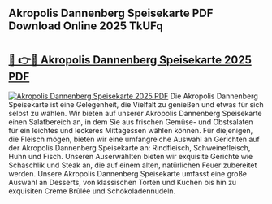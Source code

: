 ## Akropolis Dannenberg Speisekarte PDF Download Online 2025 TkUFq

# <h2><a href="http://gc8rmg1.nevu.top/?p=Akropolis+Dannenberg+Speisekarte">🔗 👉🔴 Akropolis Dannenberg Speisekarte 2025 PDF</a></h2>

[![Akropolis Dannenberg Speisekarte 2025 PDF](https://i.imgur.com/dBaPXMq.png)](http://gc8rmg1.nevu.top/?p=Akropolis+Dannenberg+Speisekarte)
Die Akropolis Dannenberg Speisekarte ist eine Gelegenheit, die Vielfalt zu genießen und etwas für sich selbst zu wählen. Wir bieten auf unserer Akropolis Dannenberg Speisekarte einen Salatbereich an, in dem Sie aus frischen Gemüse- und Obstsalaten für ein leichtes und leckeres Mittagessen wählen können. Für diejenigen, die Fleisch mögen, bieten wir eine umfangreiche Auswahl an Gerichten auf der Akropolis Dannenberg Speisekarte an: Rindfleisch, Schweinefleisch, Huhn und Fisch. Unseren Auserwählten bieten wir exquisite Gerichte wie Schaschlik und Steak an, die auf einem alten, natürlichen Feuer zubereitet werden. Unsere Akropolis Dannenberg Speisekarte umfasst eine große Auswahl an Desserts, von klassischen Torten und Kuchen bis hin zu exquisiten Crème Brûlée und Schokoladennudeln.
